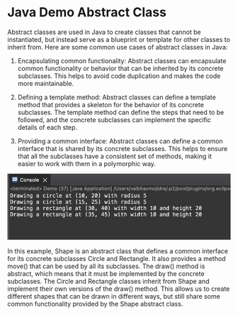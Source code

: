 # Java Demo Abstract Class

Abstract classes are used in Java to create classes that cannot be instantiated, but instead serve as a blueprint or template for other classes to inherit from. Here are some common use cases of abstract classes in Java:

1. Encapsulating common functionality: Abstract classes can encapsulate common functionality or behavior that can be inherited by its concrete subclasses. This helps to avoid code duplication and makes the code more maintainable.

2. Defining a template method: Abstract classes can define a template method that provides a skeleton for the behavior of its concrete subclasses. The template method can define the steps that need to be followed, and the concrete subclasses can implement the specific details of each step.

3. Providing a common interface: Abstract classes can define a common interface that is shared by its concrete subclasses. This helps to ensure that all the subclasses have a consistent set of methods, making it easier to work with them in a polymorphic way.

[![Vaibhav Mojidra - 1.jpeg](https://raw.githubusercontent.com/VaibhavMojidra/Java---Demo-Abstract-Class/master/output/1.jpeg "Vaibhav Mojidra")](https://vaibhavmojidra.github.io/site/)

In this example, Shape is an abstract class that defines a common interface for its concrete subclasses Circle and Rectangle. It also provides a method move() that can be used by all its subclasses. The draw() method is abstract, which means that it must be implemented by the concrete subclasses. The Circle and Rectangle classes inherit from Shape and implement their own versions of the draw() method. This allows us to create different shapes that can be drawn in different ways, but still share some common functionality provided by the Shape abstract class.